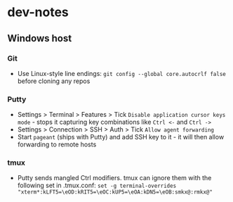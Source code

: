 dev-notes
=========

## Windows host

### Git
* Use Linux-style line endings: `git config --global core.autocrlf false` before cloning any repos

### Putty
* Settings > Terminal > Features > Tick `Disable application cursor keys mode` - stops it capturing key combinations like `Ctrl <-` and `Ctrl ->`
* Settings > Connection > SSH > Auth > Tick `Allow agent forwarding`
* Start `pageant` (ships with Putty) and add SSH key to it - it will then allow forwarding to remote hosts

### tmux
* Putty sends mangled Ctrl modifiers. tmux can ignore them with the following set in .tmux.conf: `set -g terminal-overrides "xterm*:kLFT5=\eOD:kRIT5=\eOC:kUP5=\eOA:kDN5=\eOB:smkx@:rmkx@"`
